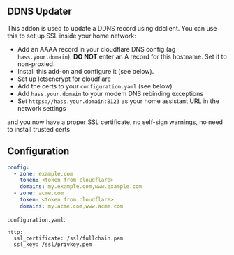 ## DDNS Updater

This addon is used to update a DDNS record using ddclient. You can use this to set up SSL inside your home network:

* Add an AAAA record in your cloudflare DNS config (ag `hass.your.domain`). **DO NOT** enter an A record for this hostname. Set it to non-proxied.
* Install this add-on and configure it (see below).
* Set up letsencrypt for cloudflare
* Add the certs to your `configuration.yaml` (see below)
* Add `hass.your.domain` to your modem DNS rebinding exceptions
* Set `https://hass.your.domain:8123` as your home assistant URL in the network settings

and you now have a proper SSL certificate, no self-sign warnings, no need to install trusted certs

## Configuration

```yaml
config:
  - zone: example.com
    token: <token from cloudflare>
    domains: my.example.com,www.example.com
  - zone: acme.com
    token: <token from cloudflare>
    domains: my.acme.com,www.acme.com
```

`configuration.yaml`:

```
http:
  ssl_certificate: /ssl/fullchain.pem
  ssl_key: /ssl/privkey.pem
```

